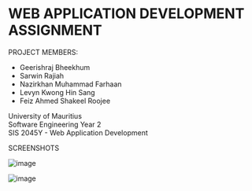 # WEB APPLICATION DEVELOPMENT ASSIGNMENT

PROJECT MEMBERS:
- Geerishraj Bheekhum
- Sarwin Rajiah
- Nazirkhan Muhammad Farhaan
- Levyn Kwong Hin Sang
- Feiz Ahmed Shakeel Roojee

University of Mauritius
<br>
Software Engineering Year 2
<br>
SIS 2045Y - Web Application Development

SCREENSHOTS

![image](https://user-images.githubusercontent.com/96138084/229287771-2ed33319-27c8-4630-ab90-4f755573e3b8.png)

![image](https://user-images.githubusercontent.com/96138084/229287788-cb04d27c-7092-4d7f-a4cd-381ff8b83db4.png)
